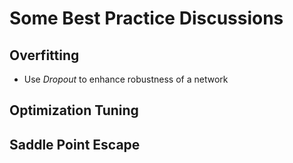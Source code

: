# Some Best Practice Discussions

## Overfitting

* Use *Dropout* to enhance robustness of a network 

## Optimization Tuning

## Saddle Point Escape